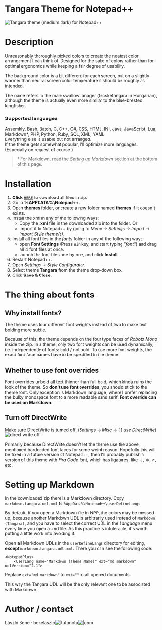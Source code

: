 # Tangara Theme for Notepad++

![Tangara theme (medium dark) for Notepad++](https://i.ibb.co/WW98qpL/github-Tangara-theme-for-NPP.png)

# Description

Unreasonably thoroughly picked colors to create the neatest color arrangement I can think of.
Designed for the sake of colors rather than for optimal ergonomics while keeping a fair degree of usability.

The background color is a bit different for each screen, but on a slightly warmer than neutral screen color
temperature it should be roughly as intended.

The name refers to the male swallow tanager (fecsketangara in Hungarian), although the theme is actually even
more similar to the blue-brested kingfisher.

### Supported languages

Assembly, Bash, Batch, C, C++, C#, CSS, HTML, INI, Java, JavaScript, Lua, Markdown\*, PHP, Python, Ruby, SQL, XML, YAML  
Everything else is usable but not arranged.  
If the theme gets somewhat popular, I'll optimize more languages. (Especially on request of course.)

> \* For Markdown, read the *Setting up Markdown* section at the bottom of this page.

# Installation

1. **Click** [`HERE`](https://github.com/benelaci/NPP-Tangara-Theme/archive/refs/heads/main.zip) to download all files in zip.
2. Go to **%APPDATA%\Notepad++**.
3. Open **themes** folder, or create a new folder named **themes** if it doesn't exists.
4. Install the xml in any of the following ways:
   - Copy the **.xml** file in the downloaded zip into the folder. Or
	- Import it to Notepad++ by going to *Menu -> Settings -> Import -> Import Style theme(s)*.
5. Install all font files in the *fonts* folder in any of the following ways:
   - open **Font Settings** (Press `Win` key, and start typing *"font"*) and drag all 4 font files at once.
   - launch the font files one by one, and click **Install**.
6. Restart Notepad++.
7. Open *Settings -> Style Configurator*.
8. Select theme **Tangara** from the theme drop-down box.
9. Click **Save & Close**.

# The thing about fonts

## Why install fonts?

The theme uses four different font weights instead of two to make text bolding more subtle.

Because of this, the theme depends on the four type faces of *Roboto Mono* inside the zip.
In a theme, only two font weights can be used dynamically, i.e. independently of fonts: bold / not bold.
To use more font weights, the exact font face names have to be specified in the theme.

## Whether to use font overrides

Font overrides unbold all text thinner than full bold, which kinda ruins the look of the theme. So **don't use font overrides**, you should stick to the theme font.
Only exception is Markdown language, where I prefer replacing the bulky monospace font to a more readable sans serif.
**Font override can be used on Markdown.**

## Turn off DirectWrite

Make sure DirectWrite is turned off. (*Settings* -> *Misc* -> [  ] *use DirectWrite*)
![direct write off](https://i.ibb.co/8MhC3P9/github-Direct-Write-off.png)

Primarily because DirectWrite doesn't let the theme use the above mentioned hardcoded font faces for some weird reason. Hopefully this will be fixed in a future version of Notepad++, then I'll probably publish a version of this theme with *Fira Code* font, which has ligatures, like →, ⇒, ≥, etc.

# Setting up Markdown

In the downloaded zip there is a Markdown directory. Copy `markdown.tangara.udl.xml` to `%AppData%\Notepad++\userDefineLangs`

By default, if you open a Markdown file in NPP, the colors may be messed up, because another Markdown UDL is arbitrarily used instead of `Markdown (Tangara)`, and you have to select the correct UDL in the *Language* menu every time you open a .md file. As this practice is intolerable, it's worth putting a little work into avoiding it:

Open **all** Markdown UDLs in the `userDefineLangs` directory for editing, **except** `markdown.tangara.udl.xml`. There you can see the following code:

```
<NotepadPlus>
    <UserLang name="Markdown (Theme Name)" ext="md markdown" udlVersion="2.1">
```

Replace `ext="md markdown"` to `ext=""` in all opened documents.

This way the Tangara UDL will be the only relevant one to be associated with Markdown.

# Author / contact

László Bene · benelaszlo![|](https://i.ibb.co/7WLcqb3/ch1.gif)tutanota![|](https://i.ibb.co/R45zkLX/ch2.gif)com
